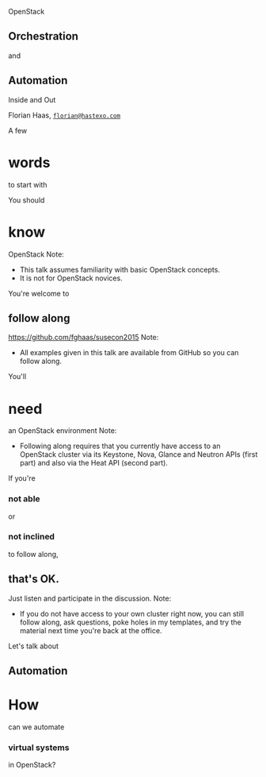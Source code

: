 OpenStack
## Orchestration
and
## Automation
Inside and Out

Florian Haas, [`florian@hastexo.com`](mailto:florian@hastexo.com)


A few
# words
to start with


You should
# know
OpenStack
Note:
- This talk assumes familiarity with basic OpenStack concepts.
- It is not for OpenStack novices.


You're welcome to
## follow along

https://github.com/fghaas/susecon2015
Note:
- All examples given in this talk are available from GitHub so you can
  follow along.


You'll
# need
an OpenStack environment
Note:
- Following along requires that you currently have access to an
  OpenStack cluster via its Keystone, Nova, Glance and Neutron APIs
  (first part) and also via the Heat API (second part).


If you're
### not able
or
### not inclined
to follow along,
## that's OK.
Just listen and participate in the discussion.
Note:
- If you do not have access to your own cluster right now, you can
  still follow along, ask questions, poke holes in my templates, and
  try the material next time you're back at the office.


Let's talk about
## Automation


# How
can we automate
### virtual systems
in OpenStack?

